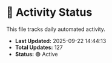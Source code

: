 # 🤖 Activity Status

This file tracks daily automated activity.

- **Last Updated:** 2025-09-22 14:44:13
- **Total Updates:** 127
- **Status:** 🟢 Active
